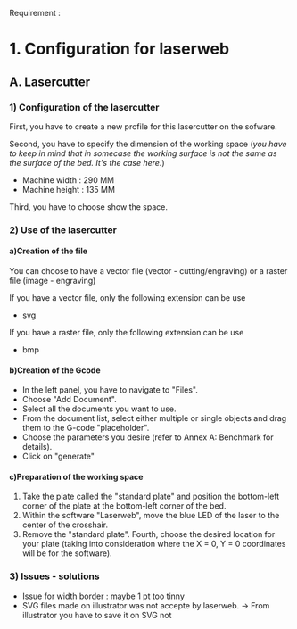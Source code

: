 Requirement : 

# 1. Configuration for laserweb

## A. Lasercutter

### 1) Configuration of the lasercutter

First, you have to create a new profile for this lasercutter on the sofware.

Second, you have to specify the dimension of the working space (_you have to keep in mind that in somecase the working surface is not the same as the surface of the bed. It's the case here._)

- Machine width : 290 MM
- Machine height : 135 MM

Third, you have to choose show the space. 

### 2) Use of the lasercutter
#### a)Creation of the file
You can choose to have a vector file (vector - cutting/engraving) or a raster file (image - engraving)

If you have a vector file, only the following extension can be use
 - svg 

If you have a raster file, only the following extension can be use
- bmp

#### b)Creation of the Gcode
- In the left panel, you have to navigate to "Files".
- Choose "Add Document".
- Select all the documents you want to use.
- From the document list, select either multiple or single objects and drag them to the G-code "placeholder".
- Choose the parameters you desire (refer to Annex A: Benchmark for details).
- Click on "generate"

#### c)Preparation of the working space

1. Take the plate called the "standard plate" and position the bottom-left corner of the plate at the bottom-left corner of the bed.
2. Within the software "Laserweb", move the blue LED of the laser to the center of the crosshair.
3. Remove the "standard plate".
Fourth, choose the desired location for your plate (taking into consideration where the X = 0, Y = 0 coordinates will be for the software).


### 3) Issues - solutions
- Issue for width border : maybe 1 pt too tinny
- SVG files made on illustrator was not accepte by laserweb.
-> From illustrator you have to save it on SVG not 